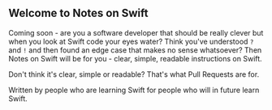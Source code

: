 ## Welcome to Notes on Swift

Coming soon - are you a software developer that should be really clever but when you look at Swift code your eyes water? Think you've understood `?` and `!` and then found an edge case that makes no sense whatsoever? Then Notes on Swift will be for you - clear, simple, readable instructions on Swift. 

Don't think it's clear, simple or readable? That's what Pull Requests are for.

Written by people who are learning Swift for people who will in future learn Swift.
